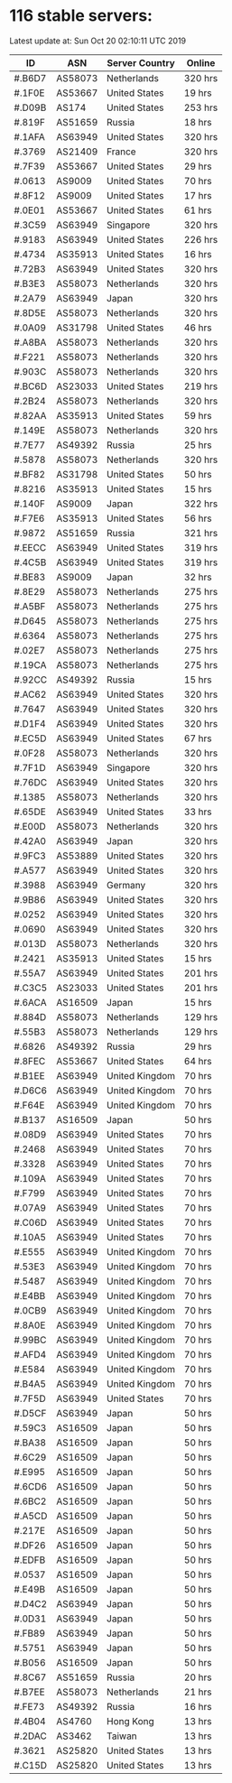 # 116 stable servers:

Latest update at: Sun Oct 20 02:10:11 UTC 2019

| ID | ASN | Server Country | Online |
| -- | --- | -------------- | ------ |
| #.B6D7 | AS58073 | Netherlands | 320 hrs |
| #.1F0E | AS53667 | United States | 19 hrs |
| #.D09B | AS174 | United States | 253 hrs |
| #.819F | AS51659 | Russia | 18 hrs |
| #.1AFA | AS63949 | United States | 320 hrs |
| #.3769 | AS21409 | France | 320 hrs |
| #.7F39 | AS53667 | United States | 29 hrs |
| #.0613 | AS9009 | United States | 70 hrs |
| #.8F12 | AS9009 | United States | 17 hrs |
| #.0E01 | AS53667 | United States | 61 hrs |
| #.3C59 | AS63949 | Singapore | 320 hrs |
| #.9183 | AS63949 | United States | 226 hrs |
| #.4734 | AS35913 | United States | 16 hrs |
| #.72B3 | AS63949 | United States | 320 hrs |
| #.B3E3 | AS58073 | Netherlands | 320 hrs |
| #.2A79 | AS63949 | Japan | 320 hrs |
| #.8D5E | AS58073 | Netherlands | 320 hrs |
| #.0A09 | AS31798 | United States | 46 hrs |
| #.A8BA | AS58073 | Netherlands | 320 hrs |
| #.F221 | AS58073 | Netherlands | 320 hrs |
| #.903C | AS58073 | Netherlands | 320 hrs |
| #.BC6D | AS23033 | United States | 219 hrs |
| #.2B24 | AS58073 | Netherlands | 320 hrs |
| #.82AA | AS35913 | United States | 59 hrs |
| #.149E | AS58073 | Netherlands | 320 hrs |
| #.7E77 | AS49392 | Russia | 25 hrs |
| #.5878 | AS58073 | Netherlands | 320 hrs |
| #.BF82 | AS31798 | United States | 50 hrs |
| #.8216 | AS35913 | United States | 15 hrs |
| #.140F | AS9009 | Japan | 322 hrs |
| #.F7E6 | AS35913 | United States | 56 hrs |
| #.9872 | AS51659 | Russia | 321 hrs |
| #.EECC | AS63949 | United States | 319 hrs |
| #.4C5B | AS63949 | United States | 319 hrs |
| #.BE83 | AS9009 | Japan | 32 hrs |
| #.8E29 | AS58073 | Netherlands | 275 hrs |
| #.A5BF | AS58073 | Netherlands | 275 hrs |
| #.D645 | AS58073 | Netherlands | 275 hrs |
| #.6364 | AS58073 | Netherlands | 275 hrs |
| #.02E7 | AS58073 | Netherlands | 275 hrs |
| #.19CA | AS58073 | Netherlands | 275 hrs |
| #.92CC | AS49392 | Russia | 15 hrs |
| #.AC62 | AS63949 | United States | 320 hrs |
| #.7647 | AS63949 | United States | 320 hrs |
| #.D1F4 | AS63949 | United States | 320 hrs |
| #.EC5D | AS63949 | United States | 67 hrs |
| #.0F28 | AS58073 | Netherlands | 320 hrs |
| #.7F1D | AS63949 | Singapore | 320 hrs |
| #.76DC | AS63949 | United States | 320 hrs |
| #.1385 | AS58073 | Netherlands | 320 hrs |
| #.65DE | AS63949 | United States | 33 hrs |
| #.E00D | AS58073 | Netherlands | 320 hrs |
| #.42A0 | AS63949 | Japan | 320 hrs |
| #.9FC3 | AS53889 | United States | 320 hrs |
| #.A577 | AS63949 | United States | 320 hrs |
| #.3988 | AS63949 | Germany | 320 hrs |
| #.9B86 | AS63949 | United States | 320 hrs |
| #.0252 | AS63949 | United States | 320 hrs |
| #.0690 | AS63949 | United States | 320 hrs |
| #.013D | AS58073 | Netherlands | 320 hrs |
| #.2421 | AS35913 | United States | 15 hrs |
| #.55A7 | AS63949 | United States | 201 hrs |
| #.C3C5 | AS23033 | United States | 201 hrs |
| #.6ACA | AS16509 | Japan | 15 hrs |
| #.884D | AS58073 | Netherlands | 129 hrs |
| #.55B3 | AS58073 | Netherlands | 129 hrs |
| #.6826 | AS49392 | Russia | 29 hrs |
| #.8FEC | AS53667 | United States | 64 hrs |
| #.B1EE | AS63949 | United Kingdom | 70 hrs |
| #.D6C6 | AS63949 | United Kingdom | 70 hrs |
| #.F64E | AS63949 | United Kingdom | 70 hrs |
| #.B137 | AS16509 | Japan | 50 hrs |
| #.08D9 | AS63949 | United States | 70 hrs |
| #.2468 | AS63949 | United States | 70 hrs |
| #.3328 | AS63949 | United States | 70 hrs |
| #.109A | AS63949 | United States | 70 hrs |
| #.F799 | AS63949 | United States | 70 hrs |
| #.07A9 | AS63949 | United States | 70 hrs |
| #.C06D | AS63949 | United States | 70 hrs |
| #.10A5 | AS63949 | United States | 70 hrs |
| #.E555 | AS63949 | United Kingdom | 70 hrs |
| #.53E3 | AS63949 | United Kingdom | 70 hrs |
| #.5487 | AS63949 | United Kingdom | 70 hrs |
| #.E4BB | AS63949 | United Kingdom | 70 hrs |
| #.0CB9 | AS63949 | United Kingdom | 70 hrs |
| #.8A0E | AS63949 | United Kingdom | 70 hrs |
| #.99BC | AS63949 | United Kingdom | 70 hrs |
| #.AFD4 | AS63949 | United Kingdom | 70 hrs |
| #.E584 | AS63949 | United Kingdom | 70 hrs |
| #.B4A5 | AS63949 | United Kingdom | 70 hrs |
| #.7F5D | AS63949 | United States | 70 hrs |
| #.D5CF | AS63949 | Japan | 50 hrs |
| #.59C3 | AS16509 | Japan | 50 hrs |
| #.BA38 | AS16509 | Japan | 50 hrs |
| #.6C29 | AS16509 | Japan | 50 hrs |
| #.E995 | AS16509 | Japan | 50 hrs |
| #.6CD6 | AS16509 | Japan | 50 hrs |
| #.6BC2 | AS16509 | Japan | 50 hrs |
| #.A5CD | AS16509 | Japan | 50 hrs |
| #.217E | AS16509 | Japan | 50 hrs |
| #.DF26 | AS16509 | Japan | 50 hrs |
| #.EDFB | AS16509 | Japan | 50 hrs |
| #.0537 | AS16509 | Japan | 50 hrs |
| #.E49B | AS16509 | Japan | 50 hrs |
| #.D4C2 | AS63949 | Japan | 50 hrs |
| #.0D31 | AS63949 | Japan | 50 hrs |
| #.FB89 | AS63949 | Japan | 50 hrs |
| #.5751 | AS63949 | Japan | 50 hrs |
| #.B056 | AS16509 | Japan | 50 hrs |
| #.8C67 | AS51659 | Russia | 20 hrs |
| #.B7EE | AS58073 | Netherlands | 21 hrs |
| #.FE73 | AS49392 | Russia | 16 hrs |
| #.4B04 | AS4760 | Hong Kong | 13 hrs |
| #.2DAC | AS3462 | Taiwan | 13 hrs |
| #.3621 | AS25820 | United States | 13 hrs |
| #.C15D | AS25820 | United States | 13 hrs |


